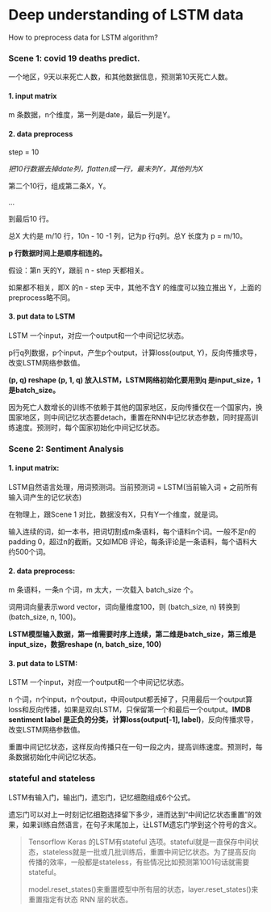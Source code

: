 # Deep understanding of LSTM data

How to preprocess data for LSTM algorithm?

### Scene 1: covid 19 deaths predict.

一个地区，9天以来死亡人数，和其他数据信息，预测第10天死亡人数。

#### 1. input matrix

  m 条数据，n个维度，第一列是date，最后一列是Y。


#### 2. data preprocess

  step = 10

  *把10行数据去掉date列，flatten成一行，最末列Y，其他列为X*

  第二个10行，组成第二条X，Y。

  ...

  到最后10 行。

  总X 大约是 m/10 行，10n - 10 -1 列，记为p 行q列。总Y 长度为 p = m/10。

  **p 行数据时间上是顺序相连的。**

  假设：第n 天的Y，跟前 n - step 天都相关。

  如果都不相关，即X 的n - step 天中，其他不含Y 的维度可以独立推出 Y，上面的preprocess略不同。

#### 3. put data to LSTM

  LSTM 一个input，对应一个output和一个中间记忆状态。

  p行q列数据，p个input，产生p个output，计算loss(output, Y)，反向传播求导，改变LSTM网络参数值。

  **(p, q) reshape (p, 1, q) 放入LSTM，LSTM网络初始化要用到q 是input_size，1 是batch_size。**

  因为死亡人数增长的训练不依赖于其他的国家地区，反向传播仅在一个国家内，换国家地区，则中间记忆状态要detach，重置在RNN中记忆状态参数，同时提高训练速度。预测时，每个国家初始化中间记忆状态。


### Scene 2: Sentiment Analysis

#### 1. input matrix:

  LSTM自然语言处理，用词预测词。当前预测词 = LSTM(当前输入词 + 之前所有输入词产生的记忆状态)

  在物理上，跟Scene 1 对比，数据没有X，只有Y一个维度，就是词。

  输入连续的词，如一本书，把词切割成m条语料，每个语料n个词。一般不足n的padding 0，超过n的截断。又如IMDB 评论，每条评论是一条语料，每个语料大约500个词。

#### 2. data preprocess:

  m 条语料，一条n 个词，m 太大，一次载入 batch_size 个。

  词用词向量表示word vector，词向量维度100，则 (batch_size, n) 转换到 (batch_size, n, 100)。

  **LSTM模型输入数据，第一维需要时序上连续，第二维是batch_size，第三维是input_size，数据reshape (n, batch_size, 100)**

#### 3. put data to LSTM:

  LSTM 一个input，对应一个output和一个中间记忆状态。

  n 个词，n个input，n个output，中间output都丢掉了，只用最后一个output算loss和反向传播，如果是双向LSTM，只保留第一个和最后一个output。**IMDB sentiment label 是正负的分类，计算loss(output[-1], label)**，反向传播求导，改变LSTM网络参数值。

  重置中间记忆状态，这样反向传播只在一句一段之内，提高训练速度。预测时，每条数据初始化中间记忆状态。


### stateful and stateless

LSTM有输入门，输出门，遗忘门，记忆细胞组成6个公式。

遗忘门可以对上一时刻记忆细胞选择留下多少，进而达到“中间记忆状态重置”的效果，如果训练自然语言，在句子末尾加上<eos>，让LSTM遗忘门学到这个符号的含义。

> Tensorflow Keras 的LSTM有stateful 选项。stateful就是一直保存中间状态，stateless就是一批或几批训练后，重置中间记忆状态。为了提高反向传播的效率，一般都是stateless，有些情况比如预测第1001句话就需要stateful。
>
> model.reset_states()来重置模型中所有层的状态，layer.reset_states()来重置指定有状态 RNN 层的状态。